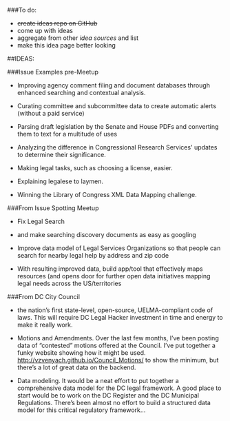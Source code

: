 ###To do:
- ~~create ideas repo on GitHub~~
- come up with ideas
- aggregate from other *idea sources* and list
- make this idea page better looking


##IDEAS: 

###Issue Examples pre-Meetup

* Improving agency comment filing and document databases through enhanced searching and contextual analysis.

* Curating committee and subcommittee data to create automatic alerts (without a paid service) 

* Parsing draft legislation by the Senate and House PDFs and converting them to text for a multitude of uses

* Analyzing the difference in Congressional Research Services' updates to determine their significance. 

* Making legal tasks, such as choosing a license, easier.

* Explaining legalese to laymen.

* Winning the Library of Congress XML Data Mapping challenge.  

###From Issue Spotting Meetup

* Fix Legal Search 

* and make searching discovery documents as easy as googling

* Improve data model of Legal Services Organizations so that people can search for nearby legal help by address and zip code

* With resulting improved data, build app/tool that effectively maps resources (and opens door for further open data initiatives mapping legal needs across the US/territories

###From DC City Council

* the nation’s first state-level, open-source, UELMA-compliant code of laws. This will require DC Legal Hacker investment in time and energy to make it really work.

* Motions and Amendments. Over the last few months, I’ve been posting data of “contested” motions offered at the Council. I’ve put together a funky website showing how it might be used.  http://vzvenyach.github.io/Council_Motions/ to show the minimum, but there’s a lot of great data on the backend.

* Data modeling. It would be a neat effort to put together a comprehensive data model for the DC legal framework. A good place to start would be to work on the DC Register and the DC Municipal Regulations. There’s been almost no effort to build a structured data model for this critical regulatory framework…
